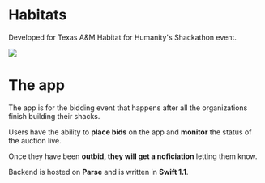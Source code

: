 # Habitats

Developed for Texas A&M Habitat for Humanity's Shackathon event.

![](https://github.com/mkchoi212/Habitats/preview/preview.gif)

# The app
The app is for the bidding event that happens after all the organizations finish building their shacks.

Users have the ability to **place bids** on the app and **monitor** the status of the auction live.

Once they have been **outbid, they will get a noficiation** letting them know.

Backend is hosted on **Parse** and is written in **Swift 1.1**.

